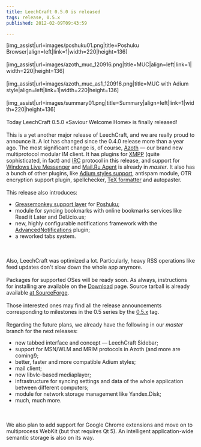 ```yaml
---
title: LeechCraft 0.5.0 is released
tags: release, 0.5.x
published: 2012-02-09T09:43:59

---
```


\[img\_assist|url=images/poshuku01.png|title=Poshuku
Browser|align=left|link=1|width=220|height=136\]\
\
\[img\_assist|url=images/azoth\_muc\_120916.png|title=MUC|align=left|link=1|width=220|height=136\]\
\
\[img\_assist|url=images/azoth\_muc\_as1\_120916.png|title=MUC with
Adium style|align=left|link=1|width=220|height=136\]\
\
\[img\_assist|url=images/summary01.png|title=Summary|align=left|link=1|width=220|height=136\]\
\
Today LeechCraft 0.5.0 «Saviour Welcome Home» is finally released!\
\
This is a yet another major release of LeechCraft, and we are really
proud to announce it. A lot has changed since the 0.4.0 release more
than a year ago. The most significant change is, of course,
[Azoth](/plugins-azoth) — our brand new multiprotocol modular IM client.
It has plugins for [XMPP](/plugins-azoth-xoox) (quite sophisticated, in
fact) and [IRC](/plugins-azoth-acetamide) protocol in this release, and
support for [Windows Live Messenger](/plugins-azoth-zheet) and [Mail.Ru
Agent](/plugins-azoth-vader) is already in *master*. It also has a bunch
of other plugins, like [Adium styles
support](/plugins-azoth-adiumstyles), antispam module, OTR encryption
support plugin, spellchecker, [TeX formatter](/plugins-azoth-modnok) and
autopaster.\
\
This release also introduces:

-   [Greasemonkey support layer](/plugins-poshuku-fatape) for
    [Poshuku](/plugins-poshuku);
-   module for syncing bookmarks with online bookmarks services like
    Read it Later and Del.icio.us;
-   new, highly configurable notifications framework with the
    [AdvancedNotifications](/plugins-advancednotifications) plugin;
-   a reworked tabs system.

\
\
Also, LeechCraft was optimized a lot. Particularly, heavy RSS operations
like feed updates don't slow down the whole app anymore.\
\
Packages for supported OSes will be ready soon. As always, instructions
for installing are available on the [Download](/download) page. Source
tarball is already available [at
SourceForge](http://sourceforge.net/projects/leechcraft/files/LeechCraft/0.5.0/leechcraft-0.5.0.tar.xz/download).\
\
Those interested ones may find all the release announcements
corresponding to milestones in the 0.5 series by the
[0.5.x](taxonomy/term/39) tag.\
\
Regarding the future plans, we already have the following in our
*master* branch for the next releases:

-   new tabbed interface and concept — LeechCraft Sidebar;
-   support for MSN/WLM and MRIM protocols in Azoth (and more are
    coming!);
-   better, faster and more compatible Adium styles;
-   mail client;
-   new libvlc-based mediaplayer;
-   infrastructure for syncing settings and data of the whole
    application between different computers;
-   module for network storage management like Yandex.Disk;
-   much, much more.

\
\
We also plan to add support for Google Chrome extensions and move on to
multiprocess WebKit (but that requires Qt 5). An intelligent
application-wide semantic storage is also on its way.
